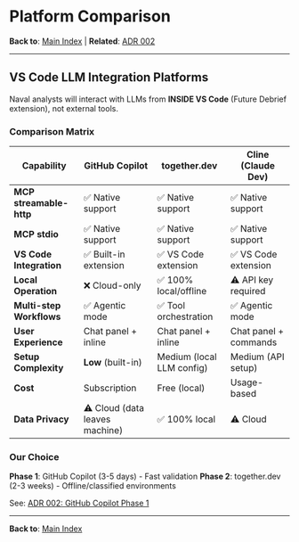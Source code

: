 # Platform Comparison

**Back to**: [Main Index](../README.md) | **Related**: [ADR 002](../decisions/002-github-copilot-phase1.md)

---

## VS Code LLM Integration Platforms

Naval analysts will interact with LLMs from **INSIDE VS Code** (Future Debrief extension), not external tools.

### Comparison Matrix

| Capability | GitHub Copilot | together.dev | Cline (Claude Dev) |
|------------|----------------|--------------|-------------------|
| **MCP streamable-http** | ✅ Native support | ✅ Native support | ✅ Native support |
| **MCP stdio** | ✅ Native support | ✅ Native support | ✅ Native support |
| **VS Code Integration** | ✅ Built-in extension | ✅ VS Code extension | ✅ VS Code extension |
| **Local Operation** | ❌ Cloud-only | ✅ 100% local/offline | ⚠️ API key required |
| **Multi-step Workflows** | ✅ Agentic mode | ✅ Tool orchestration | ✅ Agentic mode |
| **User Experience** | Chat panel + inline | Chat panel + inline | Chat panel + commands |
| **Setup Complexity** | **Low** (built-in) | Medium (local LLM config) | Medium (API setup) |
| **Cost** | Subscription | Free (local) | Usage-based |
| **Data Privacy** | ⚠️ Cloud (data leaves machine) | ✅ 100% local | ⚠️ Cloud |

### Our Choice

**Phase 1**: GitHub Copilot (3-5 days) - Fast validation
**Phase 2**: together.dev (2-3 weeks) - Offline/classified environments

See: [ADR 002: GitHub Copilot Phase 1](../decisions/002-github-copilot-phase1.md)

---

**Back to**: [Main Index](../README.md)
